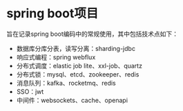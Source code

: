 # spring boot项目

旨在记录spring boot编码中的常规使用，其中包括技术点如下：

- 数据库分库分表，读写分离：sharding-jdbc
- 响应式编程：spring webflux
- 分布式调度：elastic job lite、xxl-job、quartz
- 分布式锁：mysql、etcd、zookeeper、redis
- 消息队列：kafka、rocketmq、redis
- SSO：jwt
- 中间件：websockets、cache、openapi
